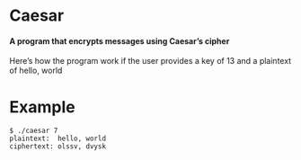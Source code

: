 # Caesar
#### A program that encrypts messages using Caesar’s cipher
Here’s how the program work if the user provides a key of 13 and a plaintext of hello, world
# Example
```
$ ./caesar 7
plaintext:  hello, world
ciphertext: olssv, dvysk
```
